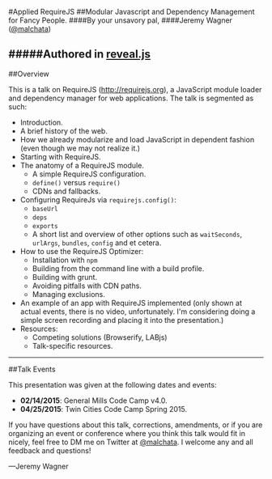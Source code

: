 #Applied RequireJS
##Modular Javascript and Dependency Management for Fancy People.
####By your unsavory pal,
####Jeremy Wagner ([@malchata](http://twitter.com/malchata))

#####Authored in [reveal.js](http://lab.hakim.se/reveal-js/#/)
---

##Overview

This is a talk on RequireJS (http://requirejs.org), a JavaScript module loader and dependency manager for web applications.  The talk is segmented as such:

- Introduction.
- A brief history of the web.
- How we already modularize and load JavaScript in dependent fashion (even though we may not realize it.)
- Starting with RequireJS.
- The anatomy of a RequireJS module.
  * A simple RequireJS configuration.
  * `define()` versus `require()`
  * CDNs and fallbacks.
- Configuring RequireJs via `requirejs.config()`:
  * `baseUrl`
  * `deps`
  * `exports`
  * A short list and overview of other options such as `waitSeconds`, `urlArgs`, `bundles`, `config` and et cetera.
- How to use the RequireJS Optimizer:
  * Installation with `npm`
  * Building from the command line with a build profile.
  * Building with grunt.
  * Avoiding pitfalls with CDN paths.
  * Managing exclusions.
- An example of an app with RequireJS implemented (only shown at actual events, there is no video, unfortunately. I'm considering doing a simple screen recording and placing it into the presentation.)
- Resources:
  * Competing solutions (Browserify, LABjs)
  * Talk-specific resources.

---

##Talk Events

This presentation was given at the following dates and events:

- **02/14/2015**: General Mills Code Camp v4.0.
- **04/25/2015**: Twin Cities Code Camp Spring 2015.

If you have questions about this talk, corrections, amendments, or if you are organizing an event or conference where you think this talk would fit in nicely, feel free to DM me on Twitter at [@malchata](http://twitter.com/malchata).  I welcome any and all feedback and questions!

&mdash;Jeremy Wagner